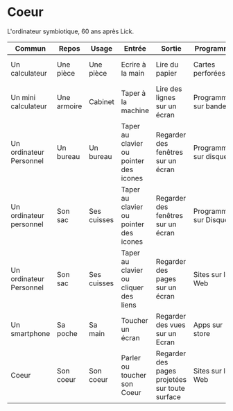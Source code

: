 # Coeur
L'ordinateur symbiotique, 60 ans après Lick.

| Commun               | Repos | Usage | Entrée | Sortie | Programme | Système |
|----------------------|-------|-------|--------|--------|-----------|---------|
| Un  calculateur | Une pièce | Une pièce | Ecrire à la main | Lire du papier | Cartes perforées | En language machine |
| Un mini calculateur | Une armoire | Cabinet | Taper à la machine | Lire des lignes sur un écran | Programmes sur bandes | En C à Unix |
| Un ordinateur Personnel | Un bureau| Un bureau | Taper au clavier ou pointer des icones | Regarder des fenêtres sur un écran | Programmes sur disques | En C++ à Windows|
| Un ordinateur personnel | Son sac | Ses cuisses | Taper au clavier ou pointer des icones | Regarder des fenêtres sur un écran | Programmes sur Disques | En C++ à Windows |
| Un ordinateur Personnel | Son sac | Ses cuisses | Taper au clavier ou cliquer des liens | Regarder des pages sur un écran | Sites sur le Web | En HTML, CSS et JavaScript à son Butineur |
| Un smartphone | Sa poche | Sa main | Toucher un écran | Regarder des vues sur un Ecran | Apps sur store | En Swift à iOS ou en Kotlin à Android
| Coeur | Son coeur | Son coeur | Parler ou toucher son Coeur | Regarder des pages projetées sur toute surface | Sites sur le Web | De son language naturel à son U |
